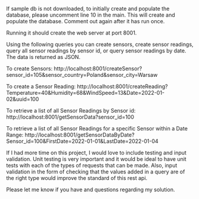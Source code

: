 If sample db is not downloaded, to initially create and populate the database, please uncomment line 10 in the main. 
This will create and populate the database. Comment out again after it has run once.

Running it should create the web server at port 8001.

Using the following queries you can create sensors, create sensor readings, query all sensor readings by sensor id, or query sensor readings by date. 
The data is returned as JSON.

To create Sensors: http://localhost:8001/createSensor?sensor_id=105&sensor_country=Poland&sensor_city=Warsaw

To create a Sensor Reading: http://localhost:8001/createReading?Temperature=40&Humidity=68&WindSpeed=13&Date=2022-01-02&uuid=100

To retrieve a list of all Sensor Readings by Sensor id: http://localhost:8001/getSensorData?sensor_id=100

To retrieve a list of all Sensor Readings for a specific Sensor within a Date Range: http://localhost:8001/getSensorDataByDate?Sensor_id=100&FirstDate=2022-01-01&LastDate=2022-01-04


If I had more time on this project, I would love to include testing and input validation. 
Unit testing is very important and it would be ideal to have unit tests with each of the types of requests that can be made. 
Also, input validation in the form of checking that the values added in a query are of the right type would improve the standard of this rest api. 

Please let me know if you have and questions regarding my solution.
